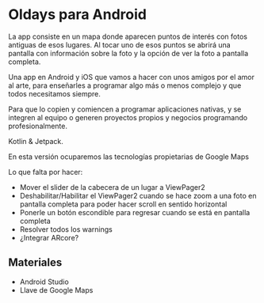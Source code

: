 # Oldays para Android

La app consiste en un mapa donde aparecen puntos de interés con fotos antiguas de esos lugares.
Al tocar uno de esos puntos se abrirá una pantalla con información sobre la foto
y la opción de ver la foto a pantalla completa.

Una app en Android y iOS que vamos a hacer con unos amigos por el amor al arte,
para enseñarles a programar algo más o menos complejo y que todos necesitamos siempre.

Para que lo copien y comiencen a programar aplicaciones nativas, y se integren al equipo o generen
proyectos propios y negocios programando profesionalmente.

Kotlin & Jetpack.


En esta versión ocuparemos las tecnologías propietarias de Google Maps

Lo que falta por hacer:
- Mover el slider de la cabecera de un lugar a ViewPager2
- Deshabilitar/Habilitar el ViewPager2 cuando se hace zoom a una foto en pantalla completa para poder hacer scroll en sentido horizontal
- Ponerle un botón escondible para regresar cuando se está en pantalla completa
- Resolver todos los warnings
- ¿Integrar ARcore?

## Materiales
- Android Studio
- Llave de Google Maps
